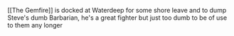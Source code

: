[[The Gemfire]] is docked at Waterdeep for some shore leave and to dump Steve's dumb Barbarian, he's a great fighter but just too dumb to be of use to them any longer


